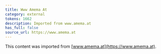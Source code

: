 ```yaml
---
title: Www Amema At
category: external
tokens: 1662
description: Imported from www.amema.at
has_full: false
source_url: https://www.amema.at
---
```


This content was imported from [www.amema.at](https://www.amema.at).
